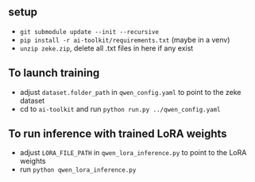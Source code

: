 
## setup
- `git submodule update --init --recursive`
- `pip install -r ai-toolkit/requirements.txt` (maybe in a venv)
- `unzip zeke.zip`, delete all .txt files in here if any exist

## To launch training
- adjust `dataset.folder_path` in `qwen_config.yaml` to point to the zeke dataset
- cd to `ai-toolkit` and run `python run.py ../qwen_config.yaml`

## To run inference with trained LoRA weights
- adjust `LORA_FILE_PATH` in `qwen_lora_inference.py` to point to the LoRA weights
- run `python qwen_lora_inference.py`

